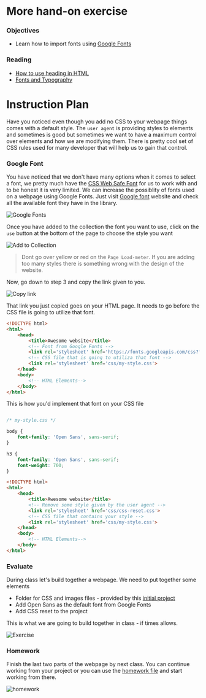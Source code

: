# More hand-on exercise

### Objectives

* Learn how to import fonts using [Google Fonts](https://www.google.com/fonts)

### Reading

* [How to use heading in HTML](http://cssglobe.com/how-to-use-headings-in-html/)
* [Fonts and Typography](http://www.iraqtimeline.com/maxdesign/basicdesign/principles/prinfont.html)

# Instruction Plan




Have you noticed even though you add no CSS to your webpage things comes with a default style. The `user agent` is providing styles to elements and sometimes is good but sometimes we want to have a maximum control over elements and how we are modifying them. There is pretty cool set of CSS rules used for many developer that will help us to gain that control.

### Google Font

You have noticed that we don't have many options when it comes to select a font, we pretty much have the [CSS Web Safe Font](http://www.w3schools.com/cssref/css_websafe_fonts.asp) for us to work with and to be honest it is very limited. We can increase the possiblity of fonts used on a webpage using Google Fonts. Just visit [Google font](https://www.google.com/fonts) website and check all the available font they have in the library.

![Google Fonts](../images/08/google-fonts.jpg)

Once you have added to the collection the font you want to use, click on the `use` button at the bottom of the page to choose the style you want

![Add to Collection](../images/08/google-font.gif)

> Dont go over yellow or red on the `Page Load-meter`. If you are adding too many styles there is something wrong with the design of the website.

Now, go down to step 3 and copy the link given to you.

![Copy link](../images/08/google-fonts-link.gif)

That link you just copied goes on your HTML page. It needs to go before the CSS file is going to utilize that font.

```html
<!DOCTYPE html>
<html>
    <head>
        <title>Awesome website</title>
        <!-- Font from Google Fonts -->
        <link rel='stylesheet' href='https://fonts.googleapis.com/css?family=Open+Sans:400,300,700'>
        <!-- CSS file that is going to utiliza that font -->
        <link rel='stylesheet' href='css/my-style.css'>
    </head>
    <body>
        <!-- HTML Elements-->
    </body>
</html>
```

This is how you'd implement that font on your CSS file

```css

/* my-style.css */

body {
    font-family: 'Open Sans', sans-serif;
}

h3 {
    font-family: 'Open Sans', sans-serif;
    font-weight: 700;
}
```

```html
<!DOCTYPE html>
<html>
    <head>
        <title>Awesome website</title>
        <!-- Remove some style given by the user agent -->
        <link rel='stylesheet' href='css/css-reset.css'>
        <!-- CSS file that contains your style -->
        <link rel='stylesheet' href='css/my-style.css'>
    </head>
    <body>
        <!-- HTML Elements-->
    </body>
</html>
```

### Evaluate

During class let's build together a webpage. We need to put together some elements

* Folder for CSS and images files - provided by this [initial project](https://github.com/AustinCodingAcademy/HTMLIntroductory/raw/master/archives/08/archives/exercise/evaluation.zip)
* Add Open Sans as the default font from Google Fonts
* Add CSS reset to the project

This is what we are going to build together in class - if times allows.

![Exercise](../images/08/evaluate.jpg)

### Homework

Finish the last two parts of the webpage by next class. You can continue working from your project or you can use the [homework file](https://github.com/AustinCodingAcademy/HTMLIntroductory/raw/master/archives/08/homework/winery.zip) and start working from there.

![homework](../images/08/homework.jpg)
